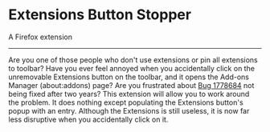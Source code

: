 # Extensions Button Stopper

A Firefox extension

---

Are you one of those people who don't use extensions or pin all extensions to toolbar? Have you ever feel annoyed when you accidentally click on the unremovable Extensions button on the toolbar, and it opens the Add-ons Manager (about:addons) page? Are you frustrated about [Bug 1778684](https://bugzilla.mozilla.org/show_bug.cgi?id=1778684) not being fixed after two years? This extension will allow you to work around the problem. It does nothing except populating the Extensions button's popup with an entry. Although the Extensions is still useless, it is now far less disruptive when you accidentally click on it.
